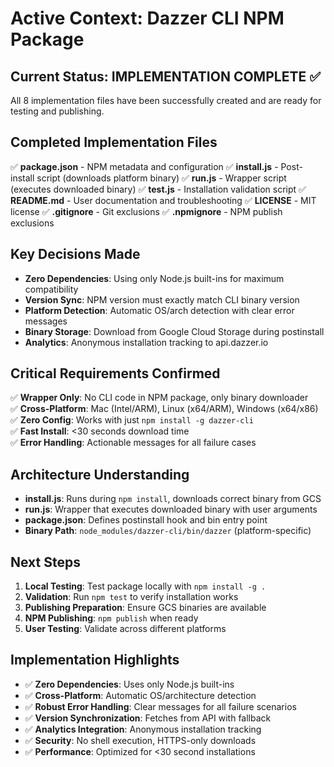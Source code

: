 # Active Context: Dazzer CLI NPM Package

## Current Status: IMPLEMENTATION COMPLETE ✅

All 8 implementation files have been successfully created and are ready for testing and publishing.

## Completed Implementation Files
✅ **package.json** - NPM metadata and configuration
✅ **install.js** - Post-install script (downloads platform binary)
✅ **run.js** - Wrapper script (executes downloaded binary)
✅ **test.js** - Installation validation script
✅ **README.md** - User documentation and troubleshooting
✅ **LICENSE** - MIT license
✅ **.gitignore** - Git exclusions
✅ **.npmignore** - NPM publish exclusions

## Key Decisions Made
- **Zero Dependencies**: Using only Node.js built-ins for maximum compatibility
- **Version Sync**: NPM version must exactly match CLI binary version
- **Platform Detection**: Automatic OS/arch detection with clear error messages
- **Binary Storage**: Download from Google Cloud Storage during postinstall
- **Analytics**: Anonymous installation tracking to api.dazzer.io

## Critical Requirements Confirmed
✅ **Wrapper Only**: No CLI code in NPM package, only binary downloader  
✅ **Cross-Platform**: Mac (Intel/ARM), Linux (x64/ARM), Windows (x64/x86)  
✅ **Zero Config**: Works with just `npm install -g dazzer-cli`  
✅ **Fast Install**: <30 seconds download time  
✅ **Error Handling**: Actionable messages for all failure cases  

## Architecture Understanding
- **install.js**: Runs during `npm install`, downloads correct binary from GCS
- **run.js**: Wrapper that executes downloaded binary with user arguments  
- **package.json**: Defines postinstall hook and bin entry point
- **Binary Path**: `node_modules/dazzer-cli/bin/dazzer` (platform-specific)

## Next Steps
1. **Local Testing**: Test package locally with `npm install -g .`
2. **Validation**: Run `npm test` to verify installation works
3. **Publishing Preparation**: Ensure GCS binaries are available
4. **NPM Publishing**: `npm publish` when ready
5. **User Testing**: Validate across different platforms

## Implementation Highlights
- ✅ **Zero Dependencies**: Uses only Node.js built-ins
- ✅ **Cross-Platform**: Automatic OS/architecture detection
- ✅ **Robust Error Handling**: Clear messages for all failure scenarios
- ✅ **Version Synchronization**: Fetches from API with fallback
- ✅ **Analytics Integration**: Anonymous installation tracking
- ✅ **Security**: No shell execution, HTTPS-only downloads
- ✅ **Performance**: Optimized for <30 second installations
